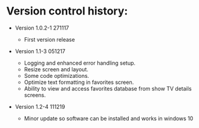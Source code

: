 Version control history:
====================

* Version 1.0.2-1 271117
	* First version release
	
* Version 1.1-3 051217
	* Logging and enhanced error handling setup.
	* Resize screen and layout.
	* Some code optimizations.
	* Optimize text formatting in favorites screen. 
	* Ability to view and access favorites database from show TV details screens.

* Version 1.2-4 111219
	* Minor update so software can be installed and works in windows 10